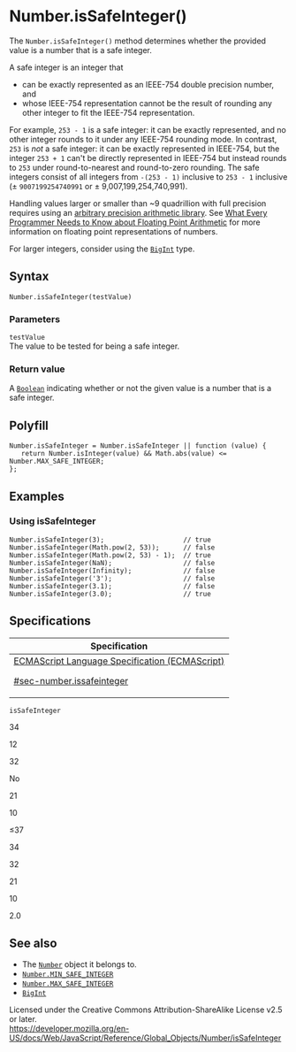 # Number.isSafeInteger()

The `Number.isSafeInteger()` method determines whether the provided value is a number that is a safe integer.

A safe integer is an integer that

-   can be exactly represented as an IEEE-754 double precision number, and
-   whose IEEE-754 representation cannot be the result of rounding any other integer to fit the IEEE-754 representation.

For example, `253 - 1` is a safe integer: it can be exactly represented, and no other integer rounds to it under any IEEE-754 rounding mode. In contrast, `253` is _not_ a safe integer: it can be exactly represented in IEEE-754, but the integer `253 + 1` can't be directly represented in IEEE-754 but instead rounds to `253` under round-to-nearest and round-to-zero rounding. The safe integers consist of all integers from `-(253 - 1)` inclusive to `253 - 1` inclusive (± `9007199254740991` or ± 9,007,199,254,740,991).

Handling values larger or smaller than ~9 quadrillion with full precision requires using an [arbitrary precision arithmetic library](https://en.wikipedia.org/wiki/Arbitrary-precision_arithmetic). See [What Every Programmer Needs to Know about Floating Point Arithmetic](https://floating-point-gui.de/) for more information on floating point representations of numbers.

For larger integers, consider using the [`BigInt`](../bigint) type.

## Syntax

    Number.isSafeInteger(testValue)

### Parameters

`testValue`  
The value to be tested for being a safe integer.

### Return value

A [`Boolean`](../boolean) indicating whether or not the given value is a number that is a safe integer.

## Polyfill

    Number.isSafeInteger = Number.isSafeInteger || function (value) {
       return Number.isInteger(value) && Math.abs(value) <= Number.MAX_SAFE_INTEGER;
    };

## Examples

### Using isSafeInteger

    Number.isSafeInteger(3);                    // true
    Number.isSafeInteger(Math.pow(2, 53));      // false
    Number.isSafeInteger(Math.pow(2, 53) - 1);  // true
    Number.isSafeInteger(NaN);                  // false
    Number.isSafeInteger(Infinity);             // false
    Number.isSafeInteger('3');                  // false
    Number.isSafeInteger(3.1);                  // false
    Number.isSafeInteger(3.0);                  // true

## Specifications

<table><thead><tr class="header"><th>Specification</th></tr></thead><tbody><tr class="odd"><td><a href="https://tc39.es/ecma262/#sec-number.issafeinteger">ECMAScript Language Specification (ECMAScript) 
<br/>

<span class="small">#sec-number.issafeinteger</span></a></td></tr></tbody></table>

`isSafeInteger`

34

12

32

No

21

10

≤37

34

32

21

10

2.0

## See also

-   The [`Number`](../number) object it belongs to.
-   [`Number.MIN_SAFE_INTEGER`](min_safe_integer)
-   [`Number.MAX_SAFE_INTEGER`](max_safe_integer)
-   [`BigInt`](../bigint)

 
Licensed under the Creative Commons Attribution-ShareAlike License v2.5 or later.  
<a href="https://developer.mozilla.org/en-US/docs/Web/JavaScript/Reference/Global_Objects/Number/isSafeInteger" class="_attribution-link">https://developer.mozilla.org/en-US/docs/Web/JavaScript/Reference/Global_Objects/Number/isSafeInteger</a>
